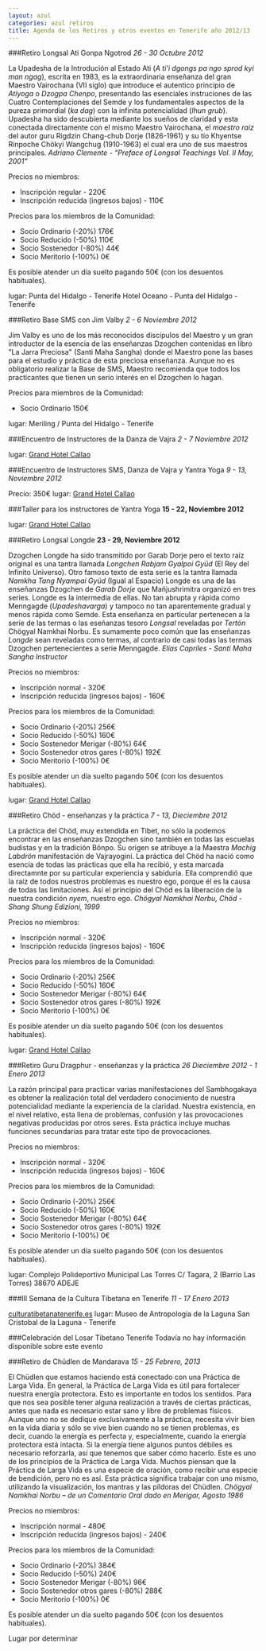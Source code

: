 ```yaml
---
layout: azul
categories: azul retiros
title: Agenda de los Retiros y otros eventos en Tenerife año 2012/13
---
```

###Retiro Longsal Ati Gonpa Ngotrod
*26 - 30 Octubre 2012*

La Upadesha de la Introdución al Estado Ati (*A ti'i dgongs pa ngo sprod kyi man ngag*), escrita en 1983, es la extraordinaria enseñanza del gran Maestro Vairochana (VII siglo) que introduce el autentico principio de *Atiyoga* o *Dzogpa Chenpo*, presentando las esenciales instruciones de las Cuatro Contemplaciones del Semde y los fundamentales aspectos de la pureza primordial (*ka dag*) con la infinita potencialidad (*lhun grub*). Upadesha ha sido descubierta mediante los sueños de claridad y esta conectada directamente con el mismo Maestro Vairochana, el *maestro raiz* del autor guru Rigdzin Chang-chub Dorje (1826-1961) y su tío Khyentse Rinpoche Chökyi Wangchug (1910-1963) el cual era uno de sus maestros principales.
*Adriano Clemente - "Preface of Longsal Teachings Vol. II May, 2001"*

Precios no miembros:

- Inscripción regular - 220€
- Inscripción reducida (ingresos bajos) - 110€

Precios para los miembros de la Comunidad:

- Socio Ordinario (-20%) 176€
- Socio Reducido (-50%) 110€
- Socio Sostenedor (-80%) 44€
- Socio Meritorio (-100%) 0€

Es posible atender un día suelto pagando 50€ (con los desuentos habituales).

lugar: Punta del Hidalgo - Tenerife
Hotel Oceano - Punta del Hidalgo - Tenerife

###Retiro Base SMS con Jim Valby
*2 - 6 Noviembre 2012*

Jim Valby es uno de los más reconocidos discípulos del Maestro y un gran introductor de la esencia de las enseñanzas Dzogchen contenidas en libro "La Jarra Preciosa" (Santi Maha Sangha) donde el Maestro pone las bases para el estudio y práctica de esta preciosa enseñanza.  Aunque no es obligatorio realizar la Base de SMS, Maestro recomienda que todos los practicantes que tienen un serio interés en el Dzogchen lo hagan. 

Precios para miembros de la Comunidad:
- Socio Ordinario 150€

lugar: Meriling / Punta del Hidalgo - Tenerife

###Encuentro de Instructores de la Danza de Vajra
*2 - 7 Noviembre 2012*

lugar: [Grand Hotel Callao](/azul/tenerife-south-accomodation)


###Encuentro de Instructores SMS, Danza de Vajra y Yantra Yoga
*9 - 13, Noviembre 2012*

Precio: 350€
lugar: [Grand Hotel Callao](/azul/tenerife-south-accomodation)

###Taller para los instructores de Yantra Yoga
**15 - 22, Noviembre 2012**

lugar: [Grand Hotel Callao](/azul/tenerife-south-accomodation)

###Retiro Longsal Longde
**23 - 29, Noviembre 2012**

Dzogchen Longde ha sido transmitido por Garab Dorje pero el texto raíz original es una tantra llamada *Longchen Rabjam Gyalpoi Gyüd* (El Rey del Infinito Universo).
Otro famoso texto de esta serie es la tantra llamada *Namkha Tang Nyampai Gyüd* (Igual al Espacio)
Longde es una de las enseñanzas Dzogchen de *Garab Dorje* que Mañjushrimitra  organizó en tres series.
Longde es la intermedia de ellas. No tan abrupta y rápida como Menngagde (*Upadeshavarga*) y tampoco no tan aparentemente gradual y menos rápida como Semde.
Esta enseñanza en particular pertenecen a la serie de las termas o las eseñanzas tesoro *Longsal* reveladas por *Tertön* Chögyal Namkhai Norbu. Es sumamente poco común que las enseñanzas *Longde* sean reveladas como termas, al contrario de casi todas las termas Dzogchen pertenecientes a serie Menngagde.
*Elías Capriles - Santi Maha Sangha Instructor*

Precios no miembros:

- Inscripción normal - 320€
- Inscripción reducida (ingresos bajos) - 160€

Precios para los miembros de la Comunidad:

- Socio Ordinario (-20%) 256€
- Socio Reducido (-50%) 160€
- Socio Sostenedor Merigar (-80%) 64€
- Socio Sostenedor otros gares (-80%) 192€
- Socio Meritorio (-100%) 0€

Es posible atender un día suelto pagando 50€ (con los desuentos habituales).

lugar: [Grand Hotel Callao](/azul/tenerife-south-accomodation)

###Retiro Chöd - enseñanzas y la práctica
*7 - 13, Dieciembre 2012*

La práctica del Chöd, muy extendida en Tibet, no sólo la podemos encontrar en las enseñanzas Dzogchen sino también en todas las escuelas budistas y en la tradición Bönpo. Su origen se atribuye a la Maestra *Machig Labdrön*  manifestación de Vajrayogini. La práctica del Chöd ha nació como esencia de todas las prácticas que ella ha recibió, y esta marcada directamnte por su particular experiencia y sabiduría. Ella comprendió que la raíz de todos nuestros problemas es nuestro ego, porque él es la causa de todas las limitaciones. Así el principio del Chöd es la liberación de la nuestra condición *nyem*, nuestro ego.
*Chögyal Namkhai Norbu, Chöd - Shang Shung Edizioni, 1999*

Precios no miembros:

- Inscripción normal - 320€
- Inscripción reducida (ingresos bajos) - 160€

Precios para los miembros de la Comunidad:

- Socio Ordinario (-20%) 256€
- Socio Reducido (-50%) 160€
- Socio Sostenedor Merigar (-80%) 64€
- Socio Sostenedor otros gares (-80%) 192€
- Socio Meritorio (-100%) 0€

Es posible atender un día suelto pagando 50€ (con los desuentos habituales).

lugar: [Grand Hotel Callao](/azul/tenerife-south-accomodation)

###Retiro Guru Dragphur - enseñanzas y la práctica
*26 Dieciembre 2012 - 1 Enero 2013*

La razón principal para practicar varias manifestaciones del Sambhogakaya es obtener la realización total del verdadero conocimiento de nuestra potencialidad mediante la experiencia de la claridad.
Nuestra existencia, en el nivel relativo, esta llena de problemas, confusión y las provocaciones negativas producidas por otros seres. Esta práctica incluye muchas funciones secundarias para tratar este tipo de provocaciones.

Precios no miembros:

- Inscripción normal - 320€
- Inscripción reducida (ingresos bajos) - 160€

Precios para los miembros de la Comunidad:

- Socio Ordinario (-20%) 256€
- Socio Reducido (-50%) 160€
- Socio Sostenedor Merigar (-80%) 64€
- Socio Sostenedor otros gares (-80%) 192€
- Socio Meritorio (-100%) 0€

Es posible atender un día suelto pagando 50€ (con los desuentos habituales).

lugar: Complejo Polideportivo Municipal Las Torres
C/ Tagara, 2 (Barrio Las Torres) 38670 ADEJE

###III Semana de la Cultura Tibetana en Tenerife
*11 - 17 Enero 2013*

[culturatibetanatenerife.es](http://culturatibetanatenerife.es/)
lugar: Museo de Antropologia de la Laguna
San Cristobal de la Laguna - Tenerife

###Celebración del Losar Tibetano
Tenerife
Todavía no hay información disponible sobre este evento

###Retiro de Chüdlen de Mandarava 
*15 - 25 Febrero, 2013*

El Chüdlen que estamos haciendo está conectado con una Práctica de Larga Vida. En general, la Práctica de Larga Vida es útil para fortalecer nuestra energía protectora. Esto es importante en todos los sentidos. Para que nos sea posible tener alguna realización a través de ciertas prácticas, antes que nada es necesario estar sano y libre de problemas físicos. Aunque uno no se dedique exclusivamente a la práctica, necesita vivir bien en la vida diaria y sólo se vive bien cuando no se tienen problemas, es decir, cuando la energía es perfecta y, especialmente, cuando la energía protectora está intacta. Si la energía tiene algunos puntos débiles es necesario reforzarla, así que tenemos que saber cómo hacerlo. Este es uno de los principios de la Práctica de Larga Vida. Muchos piensan que la Práctica de Larga Vida es una especie de oración, como recibir una especie de bendición, pero no es así. Esta práctica significa trabajar con uno mismo, utilizando la visualización, los mantras y las píldoras del Chüdlen.
*Chögyal Namkhai Norbu – de un Comentario Oral dado en Merigar, Agosto 1986*

Precios no miembros:

- Inscripción normal - 480€
- Inscripción reducida (ingresos bajos) - 240€

Precios para los miembros de la Comunidad:

- Socio Ordinario (-20%) 384€
- Socio Reducido (-50%) 240€
- Socio Sostenedor Merigar (-80%) 96€
- Socio Sostenedor otros gares (-80%) 288€
- Socio Meritorio (-100%) 0€

Es posible atender un día suelto pagando 50€ (con los desuentos habituales).

Lugar por determinar

